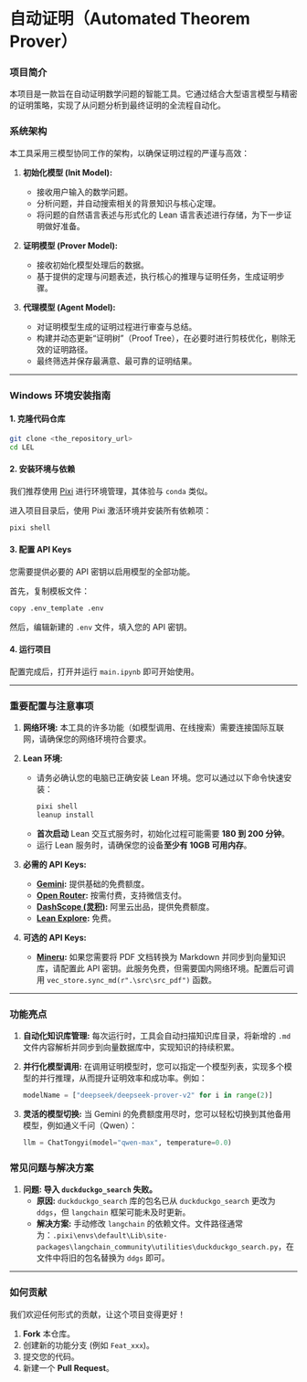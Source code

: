 # 自动证明（Automated Theorem Prover）

### 项目简介

本项目是一款旨在自动证明数学问题的智能工具。它通过结合大型语言模型与精密的证明策略，实现了从问题分析到最终证明的全流程自动化。

### 系统架构

本工具采用三模型协同工作的架构，以确保证明过程的严谨与高效：

1.  **初始化模型 (Init Model):**
    * 接收用户输入的数学问题。
    * 分析问题，并自动搜索相关的背景知识与核心定理。
    * 将问题的自然语言表述与形式化的 Lean 语言表述进行存储，为下一步证明做好准备。

2.  **证明模型 (Prover Model):**
    * 接收初始化模型处理后的数据。
    * 基于提供的定理与问题表述，执行核心的推理与证明任务，生成证明步骤。

3.  **代理模型 (Agent Model):**
    * 对证明模型生成的证明过程进行审查与总结。
    * 构建并动态更新“证明树”（Proof Tree），在必要时进行剪枝优化，剔除无效的证明路径。
    * 最终筛选并保存最满意、最可靠的证明结果。

---

### Windows 环境安装指南

#### 1. 克隆代码仓库

```bash
git clone <the_repository_url>
cd LEL
````

#### 2\. 安装环境与依赖

我们推荐使用 [Pixi](https://github.com/prefix-dev/pixi/releases/latest/download/pixi-x86_64-pc-windows-msvc.msi) 进行环境管理，其体验与 `conda` 类似。

进入项目目录后，使用 Pixi 激活环境并安装所有依赖项：

```bash
pixi shell
```

#### 3\. 配置 API Keys

您需要提供必要的 API 密钥以启用模型的全部功能。

首先，复制模板文件：

```bash
copy .env_template .env
```

然后，编辑新建的 `.env` 文件，填入您的 API 密钥。

#### 4\. 运行项目

配置完成后，打开并运行 `main.ipynb` 即可开始使用。

-----

### 重要配置与注意事项

1.  **网络环境:** 本工具的许多功能（如模型调用、在线搜索）需要连接国际互联网，请确保您的网络环境符合要求。

2.  **Lean 环境:**

      * 请务必确认您的电脑已正确安装 Lean 环境。您可以通过以下命令快速安装：
        ```bash
        pixi shell
        leanup install
        ```
      * **首次启动** Lean 交互式服务时，初始化过程可能需要 **180 到 200 分钟**。
      * 运行 Lean 服务时，请确保您的设备**至少有 10GB 可用内存**。

3.  **必需的 API Keys:**

      * **[Gemini](https://aistudio.google.com/app/apikey):** 提供基础的免费额度。
      * **[Open Router](https://openrouter.ai/settings/keys):** 按需付费，支持微信支付。
      * **[DashScope (灵积)](https://dashscope.console.aliyun.com/apiKey):** 阿里云出品，提供免费额度。
      * **[Lean Explore](https://www.leanexplore.com/login?redirect=/api-keys):** 免费。

4.  **可选的 API Keys:**

      * **[Mineru](https://mineru.net/apiManage):** 如果您需要将 PDF 文档转换为 Markdown 并同步到向量知识库，请配置此 API 密钥。此服务免费，但需要国内网络环境。配置后可调用 `vec_store.sync_md(r".\src\src_pdf")` 函数。

-----

### 功能亮点

1.  **自动化知识库管理:**
    每次运行时，工具会自动扫描知识库目录，将新增的 `.md` 文件内容解析并同步到向量数据库中，实现知识的持续积累。

2.  **并行化模型调用:**
    在调用证明模型时，您可以指定一个模型列表，实现多个模型的并行推理，从而提升证明效率和成功率。例如：

    ```python
    modelName = ["deepseek/deepseek-prover-v2" for i in range(2)]
    ```

3.  **灵活的模型切换:**
    当 Gemini 的免费额度用尽时，您可以轻松切换到其他备用模型，例如通义千问（Qwen）：

    ```python
    llm = ChatTongyi(model="qwen-max", temperature=0.0)
    ```

### 常见问题与解决方案

1.  **问题: 导入 `duckduckgo_search` 失败。**
      * **原因:** `duckduckgo_search` 库的包名已从 `duckduckgo_search` 更改为 `ddgs`，但 `langchain` 框架可能未及时更新。
      * **解决方案:** 手动修改 `langchain` 的依赖文件。文件路径通常为：`.pixi\envs\default\Lib\site-packages\langchain_community\utilities\duckduckgo_search.py`，在文件中将旧的包名替换为 `ddgs` 即可。

-----

### 如何贡献

我们欢迎任何形式的贡献，让这个项目变得更好！

1.  **Fork** 本仓库。
2.  创建新的功能分支 (例如 `Feat_xxx`)。
3.  提交您的代码。
4.  新建一个 **Pull Request**。

<!-- end list -->